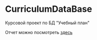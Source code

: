 # CurriculumDataBase
Курсовой проект по БД "Учебный план"

Отчет можно посмотреть [здесь](https://github.com/marianelia/CurriculumDataBase/blob/main/report.docx)
